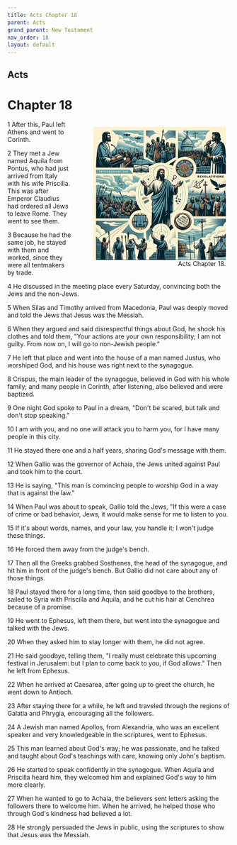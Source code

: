 ```yaml
---
title: Acts Chapter 18
parent: Acts
grand_parent: New Testament
nav_order: 18
layout: default
---
```


## Acts

# Chapter 18

<figure style="float: right; margin-right: 10px;">
    <img src="/assets/Image/Acts/500/18.jpg" alt="Acts Chapter 18" style="width: 300px; height: 300px; float: right;padding-left: 10px;"/>
    <figcaption style="clear: both;text-align: right;">Acts Chapter 18.</figcaption>
</figure>
1 After this, Paul left Athens and went to Corinth.

2 They met a Jew named Aquila from Pontus, who had just arrived from Italy with his wife Priscilla. This was after Emperor Claudius had ordered all Jews to leave Rome. They went to see them.

3 Because he had the same job, he stayed with them and worked, since they were all tentmakers by trade.

4 He discussed in the meeting place every Saturday, convincing both the Jews and the non-Jews.

5 When Silas and Timothy arrived from Macedonia, Paul was deeply moved and told the Jews that Jesus was the Messiah.

6 When they argued and said disrespectful things about God, he shook his clothes and told them, "Your actions are your own responsibility; I am not guilty. From now on, I will go to non-Jewish people."

7 He left that place and went into the house of a man named Justus, who worshiped God, and his house was right next to the synagogue.

8 Crispus, the main leader of the synagogue, believed in God with his whole family; and many people in Corinth, after listening, also believed and were baptized.

9 One night God spoke to Paul in a dream, "Don't be scared, but talk and don't stop speaking."

10 I am with you, and no one will attack you to harm you, for I have many people in this city.

11 He stayed there one and a half years, sharing God's message with them.

12 When Gallio was the governor of Achaia, the Jews united against Paul and took him to the court.

13 He is saying, "This man is convincing people to worship God in a way that is against the law."

14 When Paul was about to speak, Gallio told the Jews, "If this were a case of crime or bad behavior, Jews, it would make sense for me to listen to you.

15 If it's about words, names, and your law, you handle it; I won't judge these things.

16 He forced them away from the judge's bench.

17 Then all the Greeks grabbed Sosthenes, the head of the synagogue, and hit him in front of the judge's bench. But Gallio did not care about any of those things.

18 Paul stayed there for a long time, then said goodbye to the brothers, sailed to Syria with Priscilla and Aquila, and he cut his hair at Cenchrea because of a promise.

19 He went to Ephesus, left them there, but went into the synagogue and talked with the Jews.

20 When they asked him to stay longer with them, he did not agree.

21 He said goodbye, telling them, "I really must celebrate this upcoming festival in Jerusalem: but I plan to come back to you, if God allows." Then he left from Ephesus.

22 When he arrived at Caesarea, after going up to greet the church, he went down to Antioch.

23 After staying there for a while, he left and traveled through the regions of Galatia and Phrygia, encouraging all the followers.

24 A Jewish man named Apollos, from Alexandria, who was an excellent speaker and very knowledgeable in the scriptures, went to Ephesus.

25 This man learned about God's way; he was passionate, and he talked and taught about God's teachings with care, knowing only John's baptism.

26 He started to speak confidently in the synagogue. When Aquila and Priscilla heard him, they welcomed him and explained God's way to him more clearly.

27 When he wanted to go to Achaia, the believers sent letters asking the followers there to welcome him. When he arrived, he helped those who through God's kindness had believed a lot.

28 He strongly persuaded the Jews in public, using the scriptures to show that Jesus was the Messiah.


